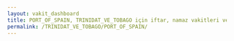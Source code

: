 ```yaml
---
layout: vakit_dashboard
title: PORT_OF_SPAIN, TRINIDAT_VE_TOBAGO için iftar, namaz vakitleri ve hava durumu - ilçe/eyalet seç
permalink: /TRINIDAT_VE_TOBAGO/PORT_OF_SPAIN/
---
```


<script type="text/javascript">
  var GLOBAL_COUNTRY = 'TRINIDAT_VE_TOBAGO';
  var GLOBAL_CITY = 'PORT_OF_SPAIN';
  var GLOBAL_STATE = '';
  var lat = 72;
  var lon = 21;
</script>
